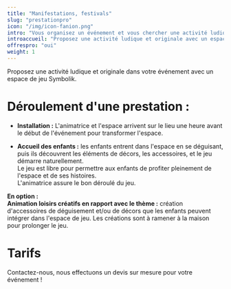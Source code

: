 ```yaml
---
title: "Manifestations, festivals"
slug: "prestationpro"
icon: "/img/icon-fanion.png"
intro: "Vous organisez un événement et vous chercher une activité ludique originale ? <br>Symbolik vous propose ses espaces de jeux."
introaccueil: "Proposez une activité ludique et originale avec un espace symbolique."
offrespro: "oui"
weight: 1
---
```

Proposez une activité ludique et originale dans votre événement avec un espace de jeu Symbolik.  

# Déroulement d'une prestation :

- **Installation :** L'animatrice et l'espace arrivent sur le lieu une heure avant le début de l'événement pour transformer l'espace.  

- **Accueil des enfants :** les enfants entrent dans l'espace en se déguisant, puis ils découvrent les éléments de décors, les accessoires, et le jeu démarre naturellement.  
Le jeu est libre pour permettre aux enfants de profiter pleinement de l'espace et de ses histoires.   
L'animatrice assure le bon déroulé du jeu.

**En option :**   
**Animation loisirs créatifs en rapport avec le thème :** création d'accessoires de déguisement et/ou de décors que les enfants peuvent intégrer dans l'espace de jeu. Les créations sont à ramener à la maison pour prolonger le jeu.

# Tarifs

Contactez-nous, nous effectuons un devis sur mesure pour votre événement !
